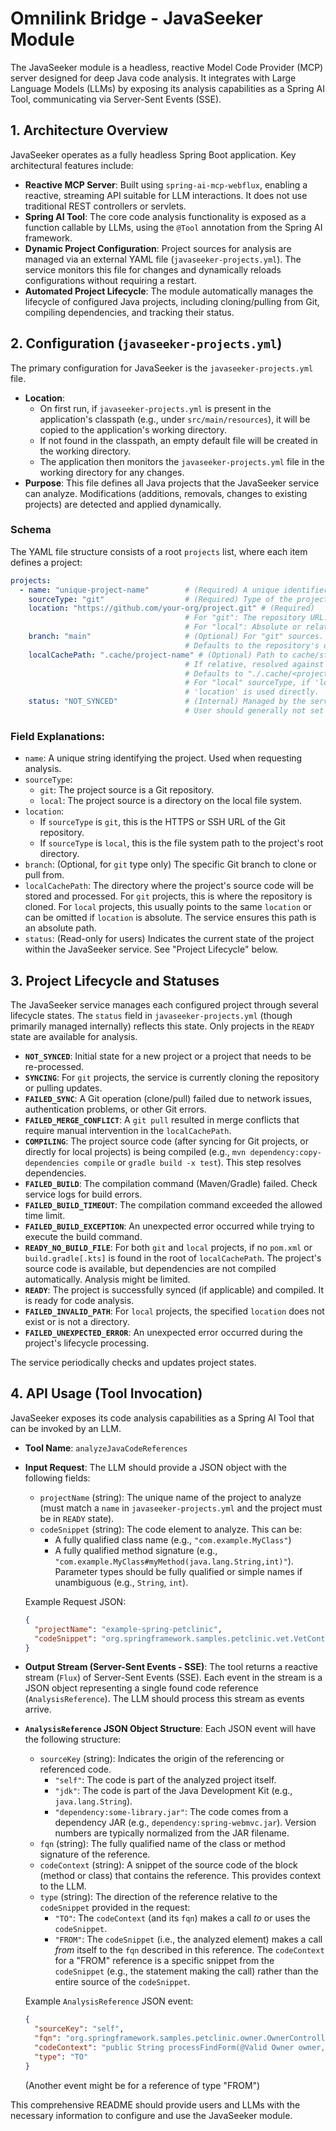 # Omnilink Bridge - JavaSeeker Module

The JavaSeeker module is a headless, reactive Model Code Provider (MCP) server designed for deep Java code analysis. It integrates with Large Language Models (LLMs) by exposing its analysis capabilities as a Spring AI Tool, communicating via Server-Sent Events (SSE).

## 1. Architecture Overview

JavaSeeker operates as a fully headless Spring Boot application. Key architectural features include:

*   **Reactive MCP Server**: Built using `spring-ai-mcp-webflux`, enabling a reactive, streaming API suitable for LLM interactions. It does not use traditional REST controllers or servlets.
*   **Spring AI Tool**: The core code analysis functionality is exposed as a function callable by LLMs, using the `@Tool` annotation from the Spring AI framework.
*   **Dynamic Project Configuration**: Project sources for analysis are managed via an external YAML file (`javaseeker-projects.yml`). The service monitors this file for changes and dynamically reloads configurations without requiring a restart.
*   **Automated Project Lifecycle**: The module automatically manages the lifecycle of configured Java projects, including cloning/pulling from Git, compiling dependencies, and tracking their status.

## 2. Configuration (`javaseeker-projects.yml`)

The primary configuration for JavaSeeker is the `javaseeker-projects.yml` file.

*   **Location**:
    *   On first run, if `javaseeker-projects.yml` is present in the application's classpath (e.g., under `src/main/resources`), it will be copied to the application's working directory.
    *   If not found in the classpath, an empty default file will be created in the working directory.
    *   The application then monitors the `javaseeker-projects.yml` file in the working directory for any changes.
*   **Purpose**: This file defines all Java projects that the JavaSeeker service can analyze. Modifications (additions, removals, changes to existing projects) are detected and applied dynamically.

### Schema

The YAML file structure consists of a root `projects` list, where each item defines a project:

```yaml
projects:
  - name: "unique-project-name"        # (Required) A unique identifier for the project.
    sourceType: "git"                  # (Required) Type of the project source. Options: "git", "local".
    location: "https://github.com/your-org/project.git" # (Required)
                                       # For "git": The repository URL.
                                       # For "local": Absolute or relative file system path to the project.
    branch: "main"                     # (Optional) For "git" sources. Specifies the branch to use.
                                       # Defaults to the repository's default branch if omitted.
    localCachePath: ".cache/project-name" # (Optional) Path to cache/store the project locally.
                                       # If relative, resolved against the app's working directory.
                                       # Defaults to "./.cache/<project-name>" if omitted.
                                       # For "local" sourceType, if 'location' is absolute and this is omitted,
                                       # 'location' is used directly.
    status: "NOT_SYNCED"               # (Internal) Managed by the service. Tracks the project's current state.
                                       # User should generally not set this manually.
```

### Field Explanations:

*   `name`: A unique string identifying the project. Used when requesting analysis.
*   `sourceType`:
    *   `git`: The project source is a Git repository.
    *   `local`: The project source is a directory on the local file system.
*   `location`:
    *   If `sourceType` is `git`, this is the HTTPS or SSH URL of the Git repository.
    *   If `sourceType` is `local`, this is the file system path to the project's root directory.
*   `branch`: (Optional, for `git` type only) The specific Git branch to clone or pull from.
*   `localCachePath`: The directory where the project's source code will be stored and processed. For `git` projects, this is where the repository is cloned. For `local` projects, this usually points to the same `location` or can be omitted if `location` is absolute. The service ensures this path is an absolute path.
*   `status`: (Read-only for users) Indicates the current state of the project within the JavaSeeker service. See "Project Lifecycle" below.

## 3. Project Lifecycle and Statuses

The JavaSeeker service manages each configured project through several lifecycle states. The `status` field in `javaseeker-projects.yml` (though primarily managed internally) reflects this state. Only projects in the `READY` state are available for analysis.

*   **`NOT_SYNCED`**: Initial state for a new project or a project that needs to be re-processed.
*   **`SYNCING`**: For `git` projects, the service is currently cloning the repository or pulling updates.
*   **`FAILED_SYNC`**: A Git operation (clone/pull) failed due to network issues, authentication problems, or other Git errors.
*   **`FAILED_MERGE_CONFLICT`**: A `git pull` resulted in merge conflicts that require manual intervention in the `localCachePath`.
*   **`COMPILING`**: The project source code (after syncing for Git projects, or directly for local projects) is being compiled (e.g., `mvn dependency:copy-dependencies compile` or `gradle build -x test`). This step resolves dependencies.
*   **`FAILED_BUILD`**: The compilation command (Maven/Gradle) failed. Check service logs for build errors.
*   **`FAILED_BUILD_TIMEOUT`**: The compilation command exceeded the allowed time limit.
*   **`FAILED_BUILD_EXCEPTION`**: An unexpected error occurred while trying to execute the build command.
*   **`READY_NO_BUILD_FILE`**: For both `git` and `local` projects, if no `pom.xml` or `build.gradle[.kts]` is found in the root of `localCachePath`. The project's source code is available, but dependencies are not compiled automatically. Analysis might be limited.
*   **`READY`**: The project is successfully synced (if applicable) and compiled. It is ready for code analysis.
*   **`FAILED_INVALID_PATH`**: For `local` projects, the specified `location` does not exist or is not a directory.
*   **`FAILED_UNEXPECTED_ERROR`**: An unexpected error occurred during the project's lifecycle processing.

The service periodically checks and updates project states.

## 4. API Usage (Tool Invocation)

JavaSeeker exposes its code analysis capabilities as a Spring AI Tool that can be invoked by an LLM.

*   **Tool Name**: `analyzeJavaCodeReferences`

*   **Input Request**:
    The LLM should provide a JSON object with the following fields:
    *   `projectName` (string): The unique name of the project to analyze (must match a `name` in `javaseeker-projects.yml` and the project must be in `READY` state).
    *   `codeSnippet` (string): The code element to analyze. This can be:
        *   A fully qualified class name (e.g., `"com.example.MyClass"`)
        *   A fully qualified method signature (e.g., `"com.example.MyClass#myMethod(java.lang.String,int)"`). Parameter types should be fully qualified or simple names if unambiguous (e.g., `String`, `int`).

    Example Request JSON:
    ```json
    {
      "projectName": "example-spring-petclinic",
      "codeSnippet": "org.springframework.samples.petclinic.vet.VetController#showVetList(int, java.util.Map)"
    }
    ```

*   **Output Stream (Server-Sent Events - SSE)**:
    The tool returns a reactive stream (`Flux`) of Server-Sent Events (SSE). Each event in the stream is a JSON object representing a single found code reference (`AnalysisReference`). The LLM should process this stream as events arrive.

*   **`AnalysisReference` JSON Object Structure**:
    Each JSON event will have the following structure:
    *   `sourceKey` (string): Indicates the origin of the referencing or referenced code.
        *   `"self"`: The code is part of the analyzed project itself.
        *   `"jdk"`: The code is part of the Java Development Kit (e.g., `java.lang.String`).
        *   `"dependency:some-library.jar"`: The code comes from a dependency JAR (e.g., `dependency:spring-webmvc.jar`). Version numbers are typically normalized from the JAR filename.
    *   `fqn` (string): The fully qualified name of the class or method signature of the reference.
    *   `codeContext` (string): A snippet of the source code of the block (method or class) that contains the reference. This provides context to the LLM.
    *   `type` (string): The direction of the reference relative to the `codeSnippet` provided in the request:
        *   `"TO"`: The `codeContext` (and its `fqn`) makes a call *to* or uses the `codeSnippet`.
        *   `"FROM"`: The `codeSnippet` (i.e., the analyzed element) makes a call *from* itself to the `fqn` described in this reference. The `codeContext` for a "FROM" reference is a specific snippet from the `codeSnippet` (e.g., the statement making the call) rather than the entire source of the `codeSnippet`.

    Example `AnalysisReference` JSON event:
    ```json
    {
      "sourceKey": "self",
      "fqn": "org.springframework.samples.petclinic.owner.OwnerController#processFindForm(org.springframework.samples.petclinic.owner.Owner, org.springframework.validation.BindingResult, java.util.Map)",
      "codeContext": "public String processFindForm(@Valid Owner owner, BindingResult result, Map<String, Object> model) { ... owner.getLastName() ... }",
      "type": "TO"
    }
    ```
    (Another event might be for a reference of type "FROM")

This comprehensive README should provide users and LLMs with the necessary information to configure and use the JavaSeeker module.
```

